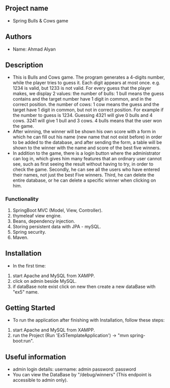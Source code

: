 ## Project name
* Spring Bulls & Cows game

## Authors
* Name: Ahmad Alyan
  
## Description
* This is Bulls and Cows game.
The program generates a 4-digits number, while the player tries to guess it.
Each digit appears at most once. e.g. 1234 is valid, but 1233 is not valid.
For every guess that the player makes, we display 2 values:
the number of bulls: 1 bull means the guess contains and the target number have 1 digit in common, and in the correct position.
the number of cows: 1 cow means the guess and the target have 1 digit in common, but not in correct position.
For example if the number to guess is 1234. Guessing 4321 will give 0 bulls and 4 cows. 3241 will give 1 bull and 3 cows.
4 bulls means that the user won the game.
* After winning, the winner will be shown his own score with a form in which he can fill out his name (new name that not exist before)
in order to be added to the database, and after sending the form, a table will be shown to the winner with the name and 
score of the best five winners. 
* In addition to the game, there is a login button where the administrator can log in, which gives him many features that
an ordinary user cannot see, such as first seeing the result without having to try, in order to check the game.
Secondly, he can see all the users who have entered their names, not just the best Five winners.
Third, he can delete the entire database, or he can delete a specific winner when clicking on him.

### Functionality
1) SpringBoot MVC (Model, View, Controller).
2) thymeleaf view engine.
3) Beans, dependency injection.
4) Storing persistent data with JPA - mySQL.
5) Spring security.
6) Maven.

## Installation
* In the first time:
1) start Apache and MySQL from XAMPP.
2) click on admin beside MySQL.
3) if dataBase note exist click on new then create a new dataBase with "ex5" name.

## Getting Started
* To run the application after finishing with Installation, follow these steps:
1) start Apache and MySQL from XAMPP.
2) run the Project (Run 'Ex5TemplateApplication') -> "mvn spring-boot:run".

## Useful information
* admin login details:
username: admin
password: password
* You can view the DataBase by "/debug/winners" (This endpoint is accessible to admin only).
